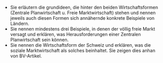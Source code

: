 - Sie erläutern die grundideen, die hinter den beiden Wirtschaftsformen (Zentrale Planwirtschaft u. Freie Marktwirtschaft) stehen und nennen jeweils auch diesen Formen sich annähernde konkrete Beispiele von Ländern.
- Sie nennen mindestens drei Beispiele, in denen der völlig freie Markt versagt und erklären, was Herausforderungen einer Zentralen Planwirtschaft sein können.
- Sie nennen die Wirtschaftsform der Schweiz und erklären, was die soziale Marktwirtschaft als solches beinhaltet. Sie zeigen dies anhan von BV-Artikel.